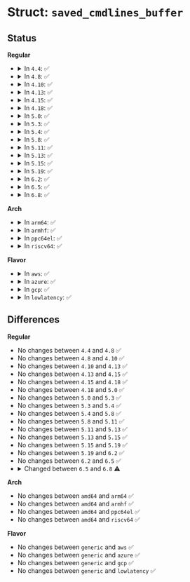 # Struct: <code>saved_cmdlines_buffer</code>

## Status
<b>Regular</b>
<ul>
<li>
<details>
<summary>In <code>4.4</code>: ✅</summary>

```c
struct saved_cmdlines_buffer {
    unsigned int map_pid_to_cmdline[32769];
    unsigned int *map_cmdline_to_pid;
    unsigned int cmdline_num;
    int cmdline_idx;
    char *saved_cmdlines;
};
```
</details>
</li>
<li>
<details>
<summary>In <code>4.8</code>: ✅</summary>

```c
struct saved_cmdlines_buffer {
    unsigned int map_pid_to_cmdline[32769];
    unsigned int *map_cmdline_to_pid;
    unsigned int cmdline_num;
    int cmdline_idx;
    char *saved_cmdlines;
};
```
</details>
</li>
<li>
<details>
<summary>In <code>4.10</code>: ✅</summary>

```c
struct saved_cmdlines_buffer {
    unsigned int map_pid_to_cmdline[32769];
    unsigned int *map_cmdline_to_pid;
    unsigned int cmdline_num;
    int cmdline_idx;
    char *saved_cmdlines;
};
```
</details>
</li>
<li>
<details>
<summary>In <code>4.13</code>: ✅</summary>

```c
struct saved_cmdlines_buffer {
    unsigned int map_pid_to_cmdline[32769];
    unsigned int *map_cmdline_to_pid;
    unsigned int cmdline_num;
    int cmdline_idx;
    char *saved_cmdlines;
};
```
</details>
</li>
<li>
<details>
<summary>In <code>4.15</code>: ✅</summary>

```c
struct saved_cmdlines_buffer {
    unsigned int map_pid_to_cmdline[32769];
    unsigned int *map_cmdline_to_pid;
    unsigned int cmdline_num;
    int cmdline_idx;
    char *saved_cmdlines;
};
```
</details>
</li>
<li>
<details>
<summary>In <code>4.18</code>: ✅</summary>

```c
struct saved_cmdlines_buffer {
    unsigned int map_pid_to_cmdline[32769];
    unsigned int *map_cmdline_to_pid;
    unsigned int cmdline_num;
    int cmdline_idx;
    char *saved_cmdlines;
};
```
</details>
</li>
<li>
<details>
<summary>In <code>5.0</code>: ✅</summary>

```c
struct saved_cmdlines_buffer {
    unsigned int map_pid_to_cmdline[32769];
    unsigned int *map_cmdline_to_pid;
    unsigned int cmdline_num;
    int cmdline_idx;
    char *saved_cmdlines;
};
```
</details>
</li>
<li>
<details>
<summary>In <code>5.3</code>: ✅</summary>

```c
struct saved_cmdlines_buffer {
    unsigned int map_pid_to_cmdline[32769];
    unsigned int *map_cmdline_to_pid;
    unsigned int cmdline_num;
    int cmdline_idx;
    char *saved_cmdlines;
};
```
</details>
</li>
<li>
<details>
<summary>In <code>5.4</code>: ✅</summary>

```c
struct saved_cmdlines_buffer {
    unsigned int map_pid_to_cmdline[32769];
    unsigned int *map_cmdline_to_pid;
    unsigned int cmdline_num;
    int cmdline_idx;
    char *saved_cmdlines;
};
```
</details>
</li>
<li>
<details>
<summary>In <code>5.8</code>: ✅</summary>

```c
struct saved_cmdlines_buffer {
    unsigned int map_pid_to_cmdline[32769];
    unsigned int *map_cmdline_to_pid;
    unsigned int cmdline_num;
    int cmdline_idx;
    char *saved_cmdlines;
};
```
</details>
</li>
<li>
<details>
<summary>In <code>5.11</code>: ✅</summary>

```c
struct saved_cmdlines_buffer {
    unsigned int map_pid_to_cmdline[32769];
    unsigned int *map_cmdline_to_pid;
    unsigned int cmdline_num;
    int cmdline_idx;
    char *saved_cmdlines;
};
```
</details>
</li>
<li>
<details>
<summary>In <code>5.13</code>: ✅</summary>

```c
struct saved_cmdlines_buffer {
    unsigned int map_pid_to_cmdline[32769];
    unsigned int *map_cmdline_to_pid;
    unsigned int cmdline_num;
    int cmdline_idx;
    char *saved_cmdlines;
};
```
</details>
</li>
<li>
<details>
<summary>In <code>5.15</code>: ✅</summary>

```c
struct saved_cmdlines_buffer {
    unsigned int map_pid_to_cmdline[32769];
    unsigned int *map_cmdline_to_pid;
    unsigned int cmdline_num;
    int cmdline_idx;
    char *saved_cmdlines;
};
```
</details>
</li>
<li>
<details>
<summary>In <code>5.19</code>: ✅</summary>

```c
struct saved_cmdlines_buffer {
    unsigned int map_pid_to_cmdline[32769];
    unsigned int *map_cmdline_to_pid;
    unsigned int cmdline_num;
    int cmdline_idx;
    char *saved_cmdlines;
};
```
</details>
</li>
<li>
<details>
<summary>In <code>6.2</code>: ✅</summary>

```c
struct saved_cmdlines_buffer {
    unsigned int map_pid_to_cmdline[32769];
    unsigned int *map_cmdline_to_pid;
    unsigned int cmdline_num;
    int cmdline_idx;
    char *saved_cmdlines;
};
```
</details>
</li>
<li>
<details>
<summary>In <code>6.5</code>: ✅</summary>

```c
struct saved_cmdlines_buffer {
    unsigned int map_pid_to_cmdline[32769];
    unsigned int *map_cmdline_to_pid;
    unsigned int cmdline_num;
    int cmdline_idx;
    char *saved_cmdlines;
};
```
</details>
</li>
<li>
<details>
<summary>In <code>6.8</code>: ✅</summary>

```c
struct saved_cmdlines_buffer {
    unsigned int map_pid_to_cmdline[32769];
    unsigned int *map_cmdline_to_pid;
    unsigned int cmdline_num;
    int cmdline_idx;
    char saved_cmdlines[0];
};
```
</details>
</li>
</ul>
<b>Arch</b>
<ul>
<li>
<details>
<summary>In <code>arm64</code>: ✅</summary>

```c
struct saved_cmdlines_buffer {
    unsigned int map_pid_to_cmdline[32769];
    unsigned int *map_cmdline_to_pid;
    unsigned int cmdline_num;
    int cmdline_idx;
    char *saved_cmdlines;
};
```
</details>
</li>
<li>
<details>
<summary>In <code>armhf</code>: ✅</summary>

```c
struct saved_cmdlines_buffer {
    unsigned int map_pid_to_cmdline[32769];
    unsigned int *map_cmdline_to_pid;
    unsigned int cmdline_num;
    int cmdline_idx;
    char *saved_cmdlines;
};
```
</details>
</li>
<li>
<details>
<summary>In <code>ppc64el</code>: ✅</summary>

```c
struct saved_cmdlines_buffer {
    unsigned int map_pid_to_cmdline[32769];
    unsigned int *map_cmdline_to_pid;
    unsigned int cmdline_num;
    int cmdline_idx;
    char *saved_cmdlines;
};
```
</details>
</li>
<li>
<details>
<summary>In <code>riscv64</code>: ✅</summary>

```c
struct saved_cmdlines_buffer {
    unsigned int map_pid_to_cmdline[32769];
    unsigned int *map_cmdline_to_pid;
    unsigned int cmdline_num;
    int cmdline_idx;
    char *saved_cmdlines;
};
```
</details>
</li>
</ul>
<b>Flavor</b>
<ul>
<li>
<details>
<summary>In <code>aws</code>: ✅</summary>

```c
struct saved_cmdlines_buffer {
    unsigned int map_pid_to_cmdline[32769];
    unsigned int *map_cmdline_to_pid;
    unsigned int cmdline_num;
    int cmdline_idx;
    char *saved_cmdlines;
};
```
</details>
</li>
<li>
<details>
<summary>In <code>azure</code>: ✅</summary>

```c
struct saved_cmdlines_buffer {
    unsigned int map_pid_to_cmdline[32769];
    unsigned int *map_cmdline_to_pid;
    unsigned int cmdline_num;
    int cmdline_idx;
    char *saved_cmdlines;
};
```
</details>
</li>
<li>
<details>
<summary>In <code>gcp</code>: ✅</summary>

```c
struct saved_cmdlines_buffer {
    unsigned int map_pid_to_cmdline[32769];
    unsigned int *map_cmdline_to_pid;
    unsigned int cmdline_num;
    int cmdline_idx;
    char *saved_cmdlines;
};
```
</details>
</li>
<li>
<details>
<summary>In <code>lowlatency</code>: ✅</summary>

```c
struct saved_cmdlines_buffer {
    unsigned int map_pid_to_cmdline[32769];
    unsigned int *map_cmdline_to_pid;
    unsigned int cmdline_num;
    int cmdline_idx;
    char *saved_cmdlines;
};
```
</details>
</li>
</ul>

## Differences
<b>Regular</b>
<ul>
<li>
No changes between <code>4.4</code> and <code>4.8</code> ✅
</li>
<li>
No changes between <code>4.8</code> and <code>4.10</code> ✅
</li>
<li>
No changes between <code>4.10</code> and <code>4.13</code> ✅
</li>
<li>
No changes between <code>4.13</code> and <code>4.15</code> ✅
</li>
<li>
No changes between <code>4.15</code> and <code>4.18</code> ✅
</li>
<li>
No changes between <code>4.18</code> and <code>5.0</code> ✅
</li>
<li>
No changes between <code>5.0</code> and <code>5.3</code> ✅
</li>
<li>
No changes between <code>5.3</code> and <code>5.4</code> ✅
</li>
<li>
No changes between <code>5.4</code> and <code>5.8</code> ✅
</li>
<li>
No changes between <code>5.8</code> and <code>5.11</code> ✅
</li>
<li>
No changes between <code>5.11</code> and <code>5.13</code> ✅
</li>
<li>
No changes between <code>5.13</code> and <code>5.15</code> ✅
</li>
<li>
No changes between <code>5.15</code> and <code>5.19</code> ✅
</li>
<li>
No changes between <code>5.19</code> and <code>6.2</code> ✅
</li>
<li>
No changes between <code>6.2</code> and <code>6.5</code> ✅
</li>
<li>
<details>
<summary>Changed between <code>6.5</code> and <code>6.8</code> ⚠️</summary>
<ul>
<li>
<b>Field type changed. </b>
<code>char *saved_cmdlines</code> ➡️ <code>char saved_cmdlines[0]</code>
</li>
</ul>
</details>
</li>
</ul>
<b>Arch</b>
<ul>
<li>
No changes between <code>amd64</code> and <code>arm64</code> ✅
</li>
<li>
No changes between <code>amd64</code> and <code>armhf</code> ✅
</li>
<li>
No changes between <code>amd64</code> and <code>ppc64el</code> ✅
</li>
<li>
No changes between <code>amd64</code> and <code>riscv64</code> ✅
</li>
</ul>
<b>Flavor</b>
<ul>
<li>
No changes between <code>generic</code> and <code>aws</code> ✅
</li>
<li>
No changes between <code>generic</code> and <code>azure</code> ✅
</li>
<li>
No changes between <code>generic</code> and <code>gcp</code> ✅
</li>
<li>
No changes between <code>generic</code> and <code>lowlatency</code> ✅
</li>
</ul>
